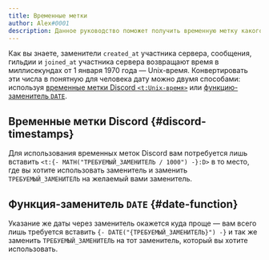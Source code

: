 ```yaml
---
title: Временные метки
author: Aleх#0001
description: Данное руководство поможет получить временную метку какого-либо события
---
```


Как вы знаете, заменители `created_at` участника сервера, сообщения, гильдии и `joined_at` участника сервера возвращают время в миллисекундах от 1 января 1970 года — Unix-время. Конвертировать эти числа в понятную для человека дату можно двумя способами: используя [временные метки Discord `<t:Unix-время>`](https://discord.com/developers/docs/reference#message-formatting-timestamp-styles) или [функцию-заменитель `DATE`](https://docs.lacunabot.com/useful/replacers/functions#date).

## Временные метки Discord {#discord-timestamps}

Для использования временных меток Discord вам потребуется лишь вставить `<t:{- MATH("ТРЕБУЕМЫЙ_ЗАМЕНИТЕЛЬ / 1000") -}:D>` в то место, где вы хотите использовать заменитель и заменить `ТРЕБУЕМЫЙ_ЗАМЕНИТЕЛЬ` на желаемый вами заменитель.

## Функция-заменитель `DATE` {#date-function}

Указание же даты через заменитель окажется куда проще — вам всего лишь требуется вставить `{- DATE("{ТРЕБУЕМЫЙ_ЗАМЕНИТЕЛЬ}") -}` и так же заменить `ТРЕБУЕМЫЙ_ЗАМЕНИТЕЛЬ` на тот заменитель, который вы хотите использовать.
